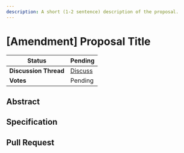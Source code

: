```yaml
---
description: A short (1-2 sentence) description of the proposal.
---
```


# [Amendment] Proposal Title

| **Status**            | Pending                                                                                                                                     |
| --------------------- | ------------------------------------------------------------------------------------------------------------------------------------------- |
| **Discussion Thread** | [Discuss](https://discuss.ens.domains/t/...)                                                                                                |
| **Votes**             | Pending                                                                                                                                     |

## Abstract
<!--
  Abstract is a multi-sentence (short paragraph) summary.
  This should be a very terse and human-readable version of the specification section. Someone should be able to read only the abstract
  to get the gist of what this proposal does. 
-->

## Specification
<!--
  The specification should describe the proposal in detail. The specification should be detailed enough to cover all the details of the proposal.
-->

## Pull Request
<!--
  A link a GitHub pull request amending the constitution.
-->
